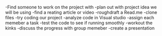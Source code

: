 -Find someone to work on the project with 
-plan out with project idea we will be using 
-find a reating article or video 
-roughdraft a Read.me
-clone files 
-try coding our project 
-analyze code in Visual studio 
-assign each memeber a task 
-test the code to see if running smoothly 
-workout the kinks 
-discuss the progress with group memeber 
-create a presentation 

